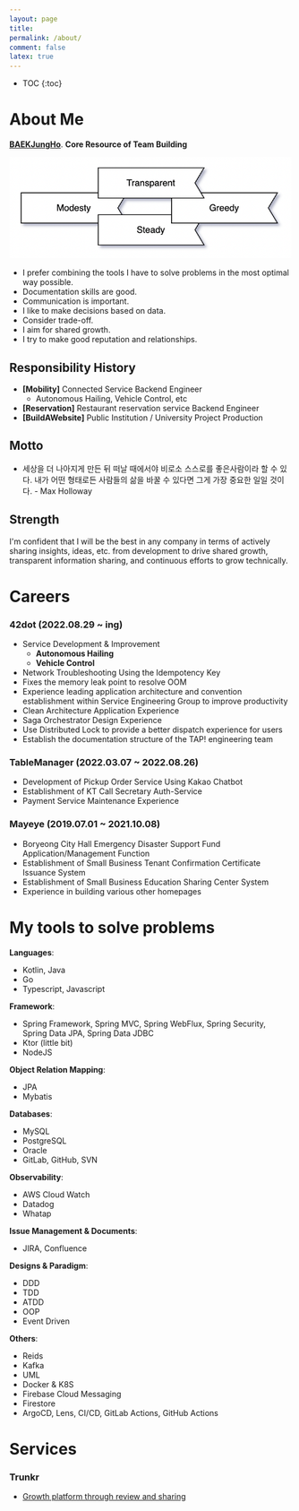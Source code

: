 ```yaml
---
layout: page
title:
permalink: /about/
comment: false
latex: true
---
```

* TOC
{:toc}

# About Me

__[BAEKJungHo](https://github.com/BAEKJungHo)__. __Core Resource of Team Building__ 

![](/resource/about/principle.png)

- I prefer combining the tools I have to solve problems in the most optimal way possible.
- Documentation skills are good.
- Communication is important.
- I like to make decisions based on data.
- Consider trade-off.
- I aim for shared growth.
- I try to make good reputation and relationships.

## Responsibility History

- __[Mobility]__ Connected Service Backend Engineer 
  - Autonomous Hailing, Vehicle Control, etc
- __[Reservation]__ Restaurant reservation service Backend Engineer
- __[BuildAWebsite]__ Public Institution / University Project Production

## Motto 

- 세상을 더 나아지게 만든 뒤 떠날 때에서야 비로소 스스로를 좋은사람이라 할 수 있다. 내가 어떤 형태로든 사람들의 삶을 바꿀 수 있다면 그게 가장 중요한 일일 것이다. - Max Holloway

## Strength

I'm confident that I will be the best in any company in terms of actively sharing insights, ideas, etc. from development to drive shared growth, transparent information sharing, and continuous efforts to grow technically.

# Careers

### 42dot (2022.08.29 ~ ing)

- Service Development & Improvement
  - __Autonomous Hailing__
  - __Vehicle Control__
- Network Troubleshooting Using the Idempotency Key
- Fixes the memory leak point to resolve OOM
- Experience leading application architecture and convention establishment within Service Engineering Group to improve productivity
- Clean Architecture Application Experience
- Saga Orchestrator Design Experience
- Use Distributed Lock to provide a better dispatch experience for users
- Establish the documentation structure of the TAP! engineering team

### TableManager (2022.03.07 ~ 2022.08.26)

- Development of Pickup Order Service Using Kakao Chatbot
- Establishment of KT Call Secretary Auth-Service
- Payment Service Maintenance Experience

### Mayeye (2019.07.01 ~ 2021.10.08)

- Boryeong City Hall Emergency Disaster Support Fund Application/Management Function
- Establishment of Small Business Tenant Confirmation Certificate Issuance System
- Establishment of Small Business Education Sharing Center System
- Experience in building various other homepages

# My tools to solve problems

__Languages__:
- Kotlin, Java
- Go
- Typescript, Javascript

__Framework__:
- Spring Framework, Spring MVC, Spring WebFlux, Spring Security, Spring Data JPA, Spring Data JDBC
- Ktor (little bit)
- NodeJS

__Object Relation Mapping__:
- JPA
- Mybatis

__Databases__:
- MySQL
- PostgreSQL
- Oracle
- GitLab, GitHub, SVN

__Observability__:
- AWS Cloud Watch
- Datadog
- Whatap

__Issue Management & Documents__:
- JIRA, Confluence

__Designs & Paradigm__:
- DDD
- TDD
- ATDD
- OOP
- Event Driven

__Others__:
- Reids
- Kafka
- UML
- Docker & K8S
- Firebase Cloud Messaging
- Firestore
- ArgoCD, Lens, CI/CD, GitLab Actions, GitHub Actions

# Services

### Trunkr

- [Growth platform through review and sharing](https://github.com/trunkr)